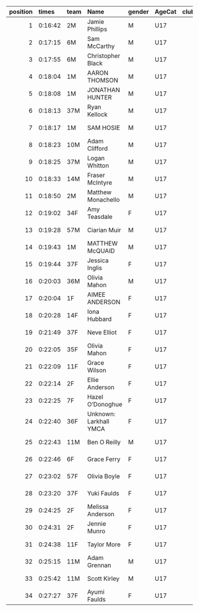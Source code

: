 |   position | times   | team   | Name                   | gender   | AgeCat   |   clubnumber | Club name               | Website                                    |
|-----------:|:--------|:-------|:-----------------------|:---------|:---------|-------------:|:------------------------|:-------------------------------------------|
|          1 | 0:16:42 | 2M     | Jamie Phillips         | M        | U17      |            2 | Kilmarnock H&AC         | http://www.kilmarnockharriers.com/         |
|          2 | 0:17:15 | 6M     | Sam McCarthy           | M        | U17      |            6 | Cambuslang Harriers     | https://cambuslangharriers.org/            |
|          3 | 0:17:55 | 6M     | Christopher Black      | M        | U17      |            6 | Cambuslang Harriers     | https://cambuslangharriers.org/            |
|          4 | 0:18:04 | 1M     | AARON THOMSON          | M        | U17      |            1 | East Kilbride AC        | http://www.ekac.org.uk/                    |
|          5 | 0:18:08 | 1M     | JONATHAN HUNTER        | M        | U17      |            1 | East Kilbride AC        | http://www.ekac.org.uk/                    |
|          6 | 0:18:13 | 37M    | Ryan Kellock           | M        | U17      |           37 | Law & District AAC      | http://www.lawaac.co.uk/                   |
|          7 | 0:18:17 | 1M     | SAM HOSIE              | M        | U17      |            1 | East Kilbride AC        | http://www.ekac.org.uk/                    |
|          8 | 0:18:23 | 10M    | Adam Clifford          | M        | U17      |           10 | Shettleston Harriers    | http://shettlestonharriers.org.uk/         |
|          9 | 0:18:25 | 37M    | Logan Whitton          | M        | U17      |           37 | Law & District AAC      | http://www.lawaac.co.uk/                   |
|         10 | 0:18:33 | 14M    | Fraser McIntyre        | M        | U17      |           14 | Ayr Seaforth AC         | https://www.ayrseaforth.co.uk/             |
|         11 | 0:18:50 | 2M     | Matthew Monachello     | M        | U17      |            2 | Kilmarnock H&AC         | http://www.kilmarnockharriers.com/         |
|         12 | 0:19:02 | 34F    | Amy Teasdale           | F        | U17      |           34 | Kilbarchan AAC          | https://kilbarchanaac.org.uk/              |
|         13 | 0:19:28 | 57M    | Ciarian Muir           | M        | U17      |           57 | Whitemoss AAC           | https://whitemossaac.co.uk/                |
|         14 | 0:19:43 | 1M     | MATTHEW McQUAID        | M        | U17      |            1 | East Kilbride AC        | http://www.ekac.org.uk/                    |
|         15 | 0:19:44 | 37F    | Jessica Inglis         | F        | U17      |           37 | Law & District AAC      | http://www.lawaac.co.uk/                   |
|         16 | 0:20:03 | 36M    | Olivia Mahon           | M        | U17      |           36 | Larkhall YMCA           | https://www.facebook.com/larkhallharriers/ |
|         17 | 0:20:04 | 1F     | AIMEE ANDERSON         | F        | U17      |            1 | East Kilbride AC        | http://www.ekac.org.uk/                    |
|         18 | 0:20:28 | 14F    | Iona Hubbard           | F        | U17      |           14 | Ayr Seaforth AC         | https://www.ayrseaforth.co.uk/             |
|         19 | 0:21:49 | 37F    | Neve Elliot            | F        | U17      |           37 | Law & District AAC      | http://www.lawaac.co.uk/                   |
|         20 | 0:22:05 | 35F    | Olivia Mahon           | F        | U17      |           35 | Kirkintilloch Olympians | https://kirkintillocholympians.co.uk/      |
|         21 | 0:22:09 | 11F    | Grace Wilson           | F        | U17      |           11 | Airdrie Harriers        | http://airdrieharriers.org/                |
|         22 | 0:22:14 | 2F     | Ellie Anderson         | F        | U17      |            2 | Kilmarnock H&AC         | http://www.kilmarnockharriers.com/         |
|         23 | 0:22:25 | 7F     | Hazel O’Donoghue       | F        | U17      |            7 | Giffnock North AC       | https://www.giffnocknorth.co.uk/           |
|         24 | 0:22:40 | 36F    | Unknown: Larkhall YMCA | F        | U17      |           36 | Larkhall YMCA           | https://www.facebook.com/larkhallharriers/ |
|         25 | 0:22:43 | 11M    | Ben O Reilly           | M        | U17      |           11 | Airdrie Harriers        | http://airdrieharriers.org/                |
|         26 | 0:22:46 | 6F     | Grace Ferry            | F        | U17      |            6 | Cambuslang Harriers     | https://cambuslangharriers.org/            |
|         27 | 0:23:02 | 57F    | Olivia Boyle           | F        | U17      |           57 | Whitemoss AAC           | https://whitemossaac.co.uk/                |
|         28 | 0:23:20 | 37F    | Yuki Faulds            | F        | U17      |           37 | Law & District AAC      | http://www.lawaac.co.uk/                   |
|         29 | 0:24:25 | 2F     | Melissa Anderson       | F        | U17      |            2 | Kilmarnock H&AC         | http://www.kilmarnockharriers.com/         |
|         30 | 0:24:31 | 2F     | Jennie Munro           | F        | U17      |            2 | Kilmarnock H&AC         | http://www.kilmarnockharriers.com/         |
|         31 | 0:24:38 | 11F    | Taylor More            | F        | U17      |           11 | Airdrie Harriers        | http://airdrieharriers.org/                |
|         32 | 0:25:15 | 11M    | Adam Grennan           | M        | U17      |           11 | Airdrie Harriers        | http://airdrieharriers.org/                |
|         33 | 0:25:42 | 11M    | Scott Kirley           | M        | U17      |           11 | Airdrie Harriers        | http://airdrieharriers.org/                |
|         34 | 0:27:27 | 37F    | Ayumi Faulds           | F        | U17      |           37 | Law & District AAC      | http://www.lawaac.co.uk/                   |